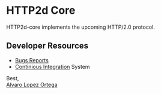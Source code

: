 HTTP2d Core
===========

HTTP2d-core implements the upcoming HTTP/2.0 protocol.

Developer Resources
-------------------

- [Bugs Reports](https://github.com/http2d/core/issues)
- [Continious Integration](https://travis-ci.org/http2d/core/builds) System


Best,  
[Alvaro Lopez Ortega](mailto:alvaro@alobbs.com)

